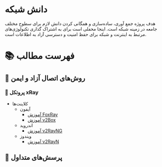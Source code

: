 # دانش شبکه

هدف پروژه جمع آوری، ساده‌سازی و همگانی کردن دانش لازم برای سطوح مختلف جامعه در زمینه شبکه است. اینجا محفلی است برای به اشتراک گذاری تکنولوژی‌های مرتبط به اینترنت و شبکه برای حفظ امنیت و دسترسی آزاد به اطلاعات است.


# 📚 فهرست مطالب 

## 📗 روش‌های اتصال آزاد و ایمن

### 📔 پروتکل xRay
  
  - کلاینت‌ها
      - آیفون
        - [‌آموزش FoxRay](protocol/xray/client/iphone-foxyray.md)
        -  [‌آموزش v2Box](protocol/xray/client/iphone-v2box.md)
      - اندروید
        - [آموزش v2RayNG](protocol/xray/client/android-v2RayNG.md)
      - ویندوز
        - [آموزش v2RayN](protocol/xray/client/windows-v2RayN.md)


## 📗 پرسش‌های متداول


